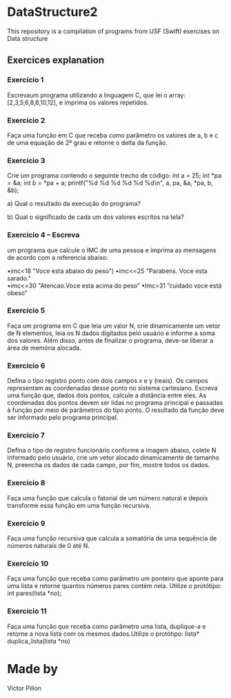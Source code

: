 # DataStructure2

This repository is a compilation of programs from USF (Swift) exercises on Data structure

## Exercices explanation

### Exercício 1
Escrevaum programa utilizando a linguagem C, que lei o array:
[2,3,5,6,8,8,10,12], e imprima os valores repetidos.

### Exercício 2
Faça uma função em C que receba como parâmetro os valores de a, b e c de uma equação
de 2º grau e retorne o delta da função.

### Exercício 3  
Crie um programa contendo o seguinte trecho de
código:
  int a = 25;
  int *pa = &a;
  int b = *pa + a;
  printf("%d %d %d %d %d %d\n", a, pa, &a, *pa, b, &b);
  
  a) Qual o resultado da execução do
  programa?
  
  b) Qual o significado de cada um
  dos valores escritos na tela?

### Exercício 4 – Escreva
um programa que calcule o IMC de uma pessoa e imprima as mensagens de acordo
com a referencia abaixo:

•imc<18 "Voce esta abaixo do peso")
•imc<=25 "Parabens. Voce esta sarado."   
•imc<=30 "Atencao.Voce esta acima do peso”
•Imc>31 ”cuidado voce está obeso”

### Exercício 5
Faça um programa em C que leia um valor N, crie dinamicamente um vetor de N
elementos, leia os N dados digitados pelo usuário e informe a soma dos valores.
Além disso, antes de finalizar o programa, deve-se liberar a área de memória
alocada.

### Exercício 6
Defina o tipo registro ponto com dois campos x e y (reais). Os campos representam as
coordenadas desse ponto no sistema cartesiano. Escreva uma função que, dados
dois pontos, calcule a distância entre eles. As coordenadas dos pontos devem
ser lidas no programa principal e passadas à função por meio de parâmetros do
tipo ponto. O resultado da função deve ser informado pelo programa principal.

### Exercício 7
Defina o tipo de registro funcionário conforme a imagem abaixo, colete N
informado pelo usuário, crie um vetor alocado dinamicamente de tamanho N,
preencha os dados de cada campo, por fim, mostre todos os dados.

### Exercício 8
Faça uma função que calcula o fatorial de um número natural e depois transforme essa função em uma função recursiva.

### Exercício 9 
Faça uma função recursiva que calcula a somatória de uma sequência de números naturais de 0 até N.

### Exercício 10
Faça uma função que receba como parâmetro um ponteiro que aponte para uma lista e retorne quantos números pares contém nela. Utilize o protótipo:
int pares(lista *no);

### Exercício 11
Faça uma função que receba como parâmetro uma lista, duplique-a e retorne a nova lista com os mesmos dados.Utilize o protótipo:
lista* duplica_lista(lista *no)

# Made by
Victor Pillon
